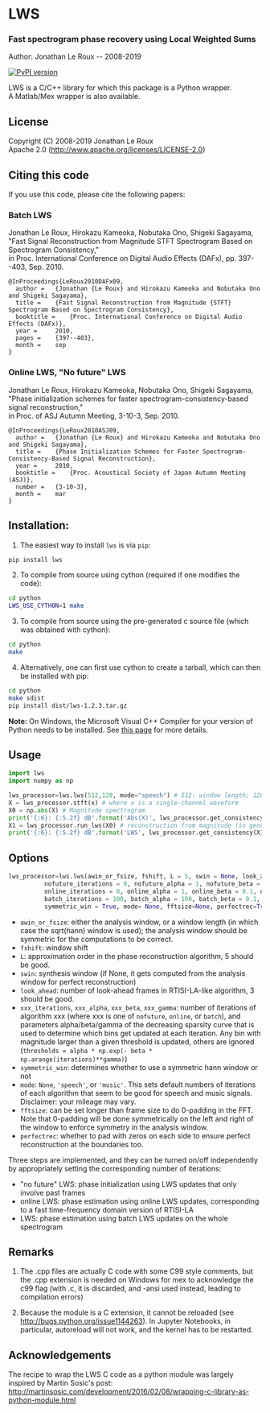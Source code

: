 LWS
===

### Fast spectrogram phase recovery using Local Weighted Sums ###

Author: Jonathan Le Roux -- 2008-2019

[![PyPI version](https://badge.fury.io/py/lws.svg)](https://badge.fury.io/py/lws)

LWS is a C/C++ library for which this package is a Python wrapper.  
A Matlab/Mex wrapper is also available.

License
-------

Copyright (C) 2008-2019 Jonathan Le Roux  
Apache 2.0  (http://www.apache.org/licenses/LICENSE-2.0)

Citing this code
----------------

If you use this code, please cite the following papers:

### Batch LWS ###

Jonathan Le Roux, Hirokazu Kameoka, Nobutaka Ono, Shigeki Sagayama,  
"Fast Signal Reconstruction from Magnitude STFT Spectrogram Based on Spectrogram Consistency,"  
in Proc. International Conference on Digital Audio Effects (DAFx), pp. 397--403, Sep. 2010.

    @InProceedings{LeRoux2010DAFx09,
      author =	 {Jonathan {Le Roux} and Hirokazu Kameoka and Nobutaka Ono and Shigeki Sagayama},
      title =	 {Fast Signal Reconstruction from Magnitude {STFT} Spectrogram Based on Spectrogram Consistency},
      booktitle =	 {Proc. International Conference on Digital Audio Effects (DAFx)},
      year =	 2010,
      pages =	 {397--403},
      month =	 sep
    }


### Online LWS, "No future" LWS ###

Jonathan Le Roux, Hirokazu Kameoka, Nobutaka Ono, Shigeki Sagayama,  
"Phase initialization schemes for faster spectrogram-consistency-based signal reconstruction,"  
in Proc. of ASJ Autumn Meeting, 3-10-3, Sep. 2010.

    @InProceedings{LeRoux2010ASJ09,
      author =	 {Jonathan {Le Roux} and Hirokazu Kameoka and Nobutaka Ono and Shigeki Sagayama},
      title =	 {Phase Initialization Schemes for Faster Spectrogram-Consistency-Based Signal Reconstruction},
      year =	 2010,
      booktitle =	 {Proc. Acoustical Society of Japan Autumn Meeting (ASJ)},
      number =	 {3-10-3},
      month =	 mar
    }


Installation:
-------------

1) The easiest way to install `lws` is via `pip`:

```sh
pip install lws
```

2) To compile from source using cython (required if one modifies the code):

```sh
cd python
LWS_USE_CYTHON=1 make
```

3) To compile from source using the pre-generated c source file (which was obtained with cython):

```sh
cd python
make
```
    
4) Alternatively, one can first use cython to create a tarball, which can then be installed with pip:

```sh
cd python
make sdist
pip install dist/lws-1.2.3.tar.gz
```

**Note:** On Windows, the Microsoft Visual C++ Compiler for your version of Python needs to be installed. See [this page](https://wiki.python.org/moin/WindowsCompilers) for more details.

Usage
-----

```python
import lws
import numpy as np

lws_processor=lws.lws(512,128, mode="speech") # 512: window length; 128: window shift
X = lws_processor.stft(x) # where x is a single-channel waveform
X0 = np.abs(X) # Magnitude spectrogram
print('{:6}: {:5.2f} dB'.format('Abs(X)', lws_processor.get_consistency(X0)))
X1 = lws_processor.run_lws(X0) # reconstruction from magnitude (in general, one can reconstruct from an initial complex spectrogram)
print('{:6}: {:5.2f} dB'.format('LWS', lws_processor.get_consistency(X1)))
```

Options
-------

```python
lws_processor=lws.lws(awin_or_fsize, fshift, L = 5, swin = None, look_ahead = 3,
		  nofuture_iterations = 0, nofuture_alpha = 1, nofuture_beta = 0.1, nofuture_gamma = 1,
		  online_iterations = 0, online_alpha = 1, online_beta = 0.1, online_gamma = 1,
		  batch_iterations = 100, batch_alpha = 100, batch_beta = 0.1, batch_gamma = 1,
		  symmetric_win = True, mode= None, fftsize=None, perfectrec=True)
```

* `awin_or_fsize`: either the analysis window, or a window length (in which case the sqrt(hann) window is used); the analysis window should be symmetric for the computations to be correct.
* `fshift`: window shift
* `L`: approximation order in the phase reconstruction algorithm, 5 should be good.
* `swin`: synthesis window (if None, it gets computed from the analysis window for perfect reconstruction)
* `look_ahead`: number of look-ahead frames in RTISI-LA-like algorithm, 3 should be good.
* `xxx_iterations`, `xxx_alpha`, `xxx_beta`, `xxx_gamma`: number of iterations of algorithm xxx (where xxx is one of `nofuture`, `online`, or `batch`), and parameters alpha/beta/gamma of the decreasing sparsity curve that is used to determine which bins get updated at each iteration. Any bin with magnitude larger than a given threshold is updated, others are ignored (`thresholds = alpha * np.exp(- beta * np.arange(iterations)**gamma)`)
* `symmetric_win`: determines whether to use a symmetric hann window or not
* `mode`: `None`, `'speech'`, or `'music'`. This sets default numbers of iterations of each algorithm that seem to be good for speech and music signals. Disclaimer: your mileage may vary.
* `fftsize`: can be set longer than frame size to do 0-padding in the FFT. Note that 0-padding will be done symmetrically on the left and right of the window to enforce symmetry in the analysis window.
* `perfectrec`: whether to pad with zeros on each side to ensure perfect reconstruction at the boundaries too. 

Three steps are implemented, and they can be turned on/off independently by appropriately setting the corresponding number of iterations:

* "no future" LWS: phase initialization using LWS updates that only involve past frames
* online LWS: phase estimation using online LWS updates, corresponding to a fast time-frequency domain version of RTISI-LA
* LWS: phase estimation using batch LWS updates on the whole spectrogram




Remarks
-------

1) The .cpp files are actually C code with some C99 style comments, but the .cpp extension is needed on Windows for mex to acknowledge the c99 flag (with .c, it is discarded, and -ansi used instead, leading to compilation errors)

2) Because the module is a C extension, it cannot be reloaded (see <http://bugs.python.org/issue1144263>). In Jupyter Notebooks, in particular, autoreload will not work, and the kernel has to be restarted.


Acknowledgements
----------------

The recipe to wrap the LWS C code as a python module was largely inspired by Martin Sosic's post: http://martinsosic.com/development/2016/02/08/wrapping-c-library-as-python-module.html
